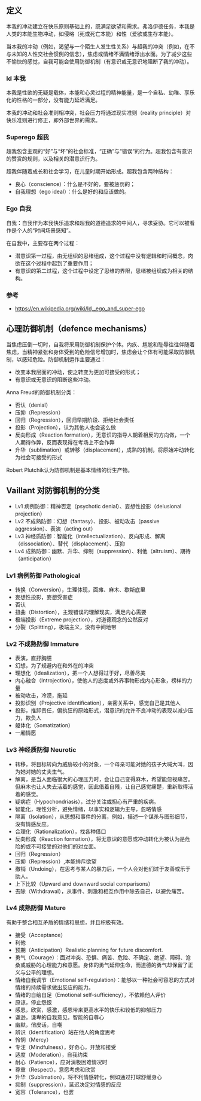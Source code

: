 ## 定义
本我的冲动建立在快乐原则基础上的，既满足欲望和需求。弗洛伊德任务，本我是人类的本能生物冲动，如侵略（死或死亡本能）和性（爱欲或生存本能）。

当本我的冲动（例如，渴望与一个陌生人发生性关系）与超我的冲突（例如，在不与未知的人性交社会惯例的信念），焦虑或情绪不满情绪浮出水面。为了减少这些不愉快的感觉，自我可能会使用防御机制（有意识或无意识地阻断了我的冲动）。

### Id 本我

本我是性欲的无疑是载体，本能和心灵过程的精神能量，是一个自私、幼稚、享乐化的性格的一部分，没有能力延迟满足。

本我的冲动和社会准则相冲突，社会压力将通过现实准则（reality principle）对快乐准则进行修正，即外部世界的需求。

### Superego 超我

超我包含主观的“好”与“坏”的社会标准，“正确”与“错误”的行为。超我包含有意识的赞赏的规则，以及相关的潜意识行为。

超我伴随着成长和社会学习，在儿童时期开始形成。超我包含两种结构：
* 良心（conscience）：什么是不好的，要被惩罚的；
* 自我理想（ego ideal）：什么是好的和应该做的。

### Ego 自我

自我：自我作为本我快乐追求和超我的道德追求的中间人，寻求妥协。它可以被看作是个人的“时间场景感知”。

在自我中，主要存在两个过程：
* 潜意识第一过程，由无组织的思绪组成，这个过程中没有逻辑和时间概念，肉欲在这个过程中起到了重要作用；
* 有意识的第二过程，这个过程中设定了思维的界限，思绪被组织成为相关的结构。

### 参考
* https://en.wikipedia.org/wiki/Id,_ego_and_super-ego

## 心理防御机制（defence mechanisms）

当焦虑压倒一切时，自我将采用防御机制保护个体。内疚、尴尬和耻辱往往伴随着焦虑，当精神紧张和身体受到的危险信号增加时，焦虑会让个体有可能采取防御机制，以感知危险。防御机制运作主要通过：
* 改变本我层面的冲动，使之转变为更加可接受的形式；
* 有意识或无意识的阻断这些冲动。

Anna Freud的防御机制分类：
* 否认（denial）
* 压抑（Repression）
* 回归（Regression），回归早期阶段、拒绝社会责任
* 投影（Projection），认为其他人也会这么做
* 反向形成（Reaction formation），无意识的指导人朝着相反的方向做，一个人期待作弊，反而表现得在考场上不会作弊
* 升华（sublimation）或转移（displacement），成熟的机制，将原始冲动转化为社会可接受的形式

Robert Plutchik认为防御机制是基本情绪的衍生产物。

## Vaillant 对防御机制的分类 
* Lv1 病例防御：精神否定（psychotic denial）、妄想性投影（delusional projection）
* Lv2 不成熟防御：幻想（fantasy）、投影、被动攻击（passive aggression）、表演（acting out）
* Lv3 神经质防御：智能化（intellectualization）、反向形成、解离（dissociation）、替代（displacement）、压抑
* Lv4 成熟防御：幽默、升华、抑制（suppression）、利他（altruism）、期待（anticipation）

### Lv1 病例防御 Pathological
* 转换（Conversion），生理体现，面瘫、麻木、歇斯底里
* 妄想性投影，妄想受害症
* 否认
* 扭曲（Distortion），主观错误的理解现实，满足内心需要
* 极端投影（Extreme projection），对道德观念的公然反对
* 分裂（Splitting），极端主义，没有中间地带

### Lv2 不成熟防御 Immature
* 表演，直抒胸臆
* 幻想，为了规避内在和外在的冲突
* 理想化（Idealization），把一个人想得过于好，尽善尽美
* 内心融合（Introjection），使他人的态度或外界事物形成内心形象，榜样的力量
* 被动攻击，冷漠，拖延
* 投影识别（Projective identification），亲密关系中，感觉自己是其他人
* 投影，推卸责任，偏执狂的原始形式，潜意识的允许不良冲动的表现以减少压力，欺负人
* 躯体化（Somatization）
* 一厢情愿

### Lv3 神经质防御 Neurotic
* 转移，将目标转向为威胁较小的对象，一个母亲可能对她的孩子大喊大叫，因为她对她的丈夫生气。
* 解离，是当人面临很大的心理压力时，会让自己变得麻木，希望能忽视痛苦。但麻木也让人失去活着的感觉，因此借着自残，让自己感觉痛楚，重新取得活着的感觉。
* 疑病症（Hypochondriasis），过分关注或担心有严重的疾病。
* 智能化，理性分析，避免情绪，以事实和逻辑为主导，忽略情感
* 隔离（Isolation），从思想和事件的分离，例如，描述一个谋杀与图形细节，没有情感反应。
* 合理化（Rationalization），找各种借口
* 反向形成（Reaction formation），将无意识的意愿或冲动转化为被认为是危险的或不可接受的对他们的对立面。
* 回归（Regression）
* 压抑（Repression）,本能排斥欲望
* 撤销（Undoing），在思考与某人的暴力后，一个人会对他们过于友善或乐于助人。
* 上下比较（Upward and downward social comparisons）
* 去除（Withdrawal），从事件、刺激和相互作用中除去自己，以避免痛苦。

### Lv4 成熟防御 Mature
有助于整合相互矛盾的情绪和思想，并且积极有效。
* 接受（Acceptance）
* 利他
* 预期（Anticipation）Realistic planning for future discomfort.
* 勇气（Courage）：面对冲突、恐惧、痛苦、危险、不确定、绝望、障碍、沧桑或威胁的心理能力和意愿。身体的勇气延伸生命，而道德的勇气却保留了正义与公平的理想。
* 情绪自我调节（Emotional self-regulation）：能够以一种社会可容忍的方式对情绪的持续需求做出反应的能力。
* 情绪的自给自足（Emotional self-sufficiency），不依赖他人评价
* 原谅，停止怨恨
* 感恩，欣赏，感激，感恩带来更高水平的快乐和较低的抑郁压力
* 谦逊，谦卑的自我意见，智能的自尊心
* 幽默，俏皮话，自嘲
* 辨识（Identification）站在他人的角度思考
* 怜悯（Mercy）
* 专注（Mindfulness），好奇心，开放和接受
* 适度（Moderation），自我约束
* 耐心（Patience），应对消极困难情况时
* 尊重（Respect），意愿考虑和欣赏
* 升华（Sublimation），将不利情感转化，例如通过打球舒缓身心
* 抑制（suppression），延迟决定对情感的反应
* 宽容（Tolerance），也罢
